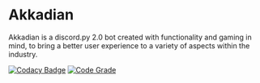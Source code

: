 # Akkadian
Akkadian is a discord.py 2.0 bot created with functionality and gaming in mind, to bring a better user experience to a variety of aspects within the industry.

[![Codacy Badge](https://app.codacy.com/project/badge/Grade/2b86228cba9745ccb8d50b095ae9ab39)](https://www.codacy.com/gh/Pa-per/Akkadian/dashboard?utm_source=github.com&amp;utm_medium=referral&amp;utm_content=Pa-per/Akkadian&amp;utm_campaign=Badge_Grade)
[![Code Grade](https://api.codiga.io/project/33278/score/svg)](https://www.codiga.io)
